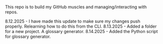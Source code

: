 This repo is to build my GitHub muscles and managing/interacting with repos.

8.12.2025 - I have made this update to make sure my changes push properly. Relearning how to do this from the CLI.
8.13.2025 - Added a folder for a new project. A glossary generator.
8.14.2025 - Added the Python script for glossary generator.
